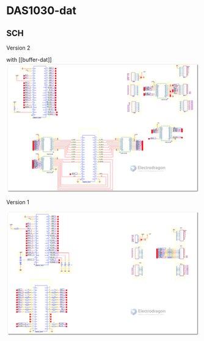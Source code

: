 
# DAS1030-dat 


## SCH

Version 2 

with [[buffer-dat]]
![](2023-10-31-22-50-15.png)

Version 1 

![](2023-10-31-22-51-40.png)